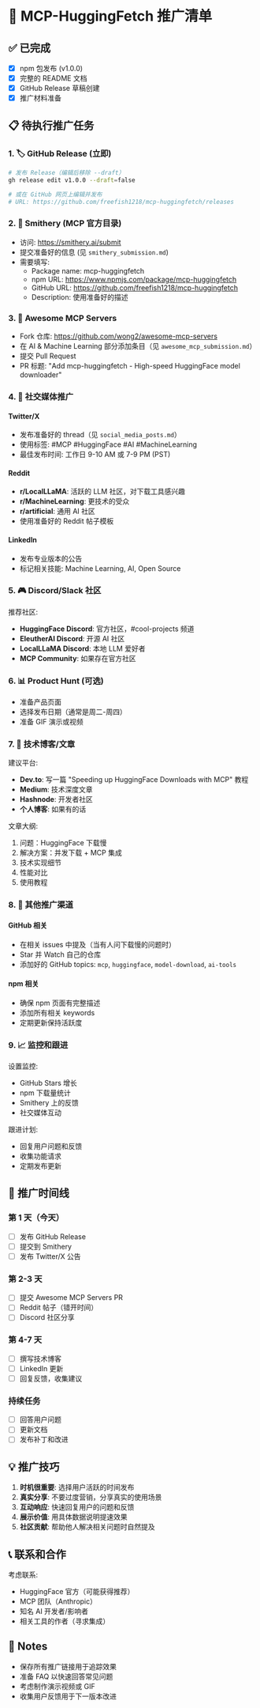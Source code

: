 # 📢 MCP-HuggingFetch 推广清单

## ✅ 已完成

- [x] npm 包发布 (v1.0.0)
- [x] 完整的 README 文档
- [x] GitHub Release 草稿创建
- [x] 推广材料准备

## 📋 待执行推广任务

### 1. 🏷️ GitHub Release (立即)
```bash
# 发布 Release（编辑后移除 --draft）
gh release edit v1.0.0 --draft=false

# 或在 GitHub 网页上编辑并发布
# URL: https://github.com/freefish1218/mcp-huggingfetch/releases
```

### 2. 🏪 Smithery (MCP 官方目录)
- 访问: https://smithery.ai/submit
- 提交准备好的信息 (见 `smithery_submission.md`)
- 需要填写:
  - Package name: mcp-huggingfetch
  - npm URL: https://www.npmjs.com/package/mcp-huggingfetch
  - GitHub URL: https://github.com/freefish1218/mcp-huggingfetch
  - Description: 使用准备好的描述

### 3. 🌟 Awesome MCP Servers
- Fork 仓库: https://github.com/wong2/awesome-mcp-servers
- 在 AI & Machine Learning 部分添加条目（见 `awesome_mcp_submission.md`）
- 提交 Pull Request
- PR 标题: "Add mcp-huggingfetch - High-speed HuggingFace model downloader"

### 4. 📱 社交媒体推广

#### Twitter/X
- 发布准备好的 thread（见 `social_media_posts.md`）
- 使用标签: #MCP #HuggingFace #AI #MachineLearning
- 最佳发布时间: 工作日 9-10 AM 或 7-9 PM (PST)

#### Reddit
- **r/LocalLLaMA**: 活跃的 LLM 社区，对下载工具感兴趣
- **r/MachineLearning**: 更技术的受众
- **r/artificial**: 通用 AI 社区
- 使用准备好的 Reddit 帖子模板

#### LinkedIn
- 发布专业版本的公告
- 标记相关技能: Machine Learning, AI, Open Source

### 5. 🎮 Discord/Slack 社区
推荐社区:
- **HuggingFace Discord**: 官方社区，#cool-projects 频道
- **EleutherAI Discord**: 开源 AI 社区
- **LocalLLaMA Discord**: 本地 LLM 爱好者
- **MCP Community**: 如果存在官方社区

### 6. 📊 Product Hunt (可选)
- 准备产品页面
- 选择发布日期（通常是周二-周四）
- 准备 GIF 演示或视频

### 7. 📝 技术博客/文章
建议平台:
- **Dev.to**: 写一篇 "Speeding up HuggingFace Downloads with MCP" 教程
- **Medium**: 技术深度文章
- **Hashnode**: 开发者社区
- **个人博客**: 如果有的话

文章大纲:
1. 问题：HuggingFace 下载慢
2. 解决方案：并发下载 + MCP 集成
3. 技术实现细节
4. 性能对比
5. 使用教程

### 8. 🔗 其他推广渠道

#### GitHub 相关
- 在相关 issues 中提及（当有人问下载慢的问题时）
- Star 并 Watch 自己的仓库
- 添加好的 GitHub topics: `mcp`, `huggingface`, `model-download`, `ai-tools`

#### npm 相关
- 确保 npm 页面有完整描述
- 添加所有相关 keywords
- 定期更新保持活跃度

### 9. 📈 监控和跟进

设置监控:
- GitHub Stars 增长
- npm 下载量统计
- Smithery 上的反馈
- 社交媒体互动

跟进计划:
- 回复用户问题和反馈
- 收集功能请求
- 定期发布更新

## 🎯 推广时间线

### 第 1 天（今天）
- [ ] 发布 GitHub Release
- [ ] 提交到 Smithery
- [ ] 发布 Twitter/X 公告

### 第 2-3 天
- [ ] 提交 Awesome MCP Servers PR
- [ ] Reddit 帖子（错开时间）
- [ ] Discord 社区分享

### 第 4-7 天
- [ ] 撰写技术博客
- [ ] LinkedIn 更新
- [ ] 回复反馈，收集建议

### 持续任务
- [ ] 回答用户问题
- [ ] 更新文档
- [ ] 发布补丁和改进

## 💡 推广技巧

1. **时机很重要**: 选择用户活跃的时间发布
2. **真实分享**: 不要过度营销，分享真实的使用场景
3. **互动响应**: 快速回复用户的问题和反馈
4. **展示价值**: 用具体数据说明提速效果
5. **社区贡献**: 帮助他人解决相关问题时自然提及

## 📞 联系和合作

考虑联系:
- HuggingFace 官方（可能获得推荐）
- MCP 团队（Anthropic）
- 知名 AI 开发者/影响者
- 相关工具的作者（寻求集成）

## 📝 Notes

- 保存所有推广链接用于追踪效果
- 准备 FAQ 以快速回答常见问题
- 考虑制作演示视频或 GIF
- 收集用户反馈用于下一版本改进